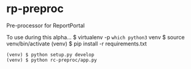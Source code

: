 # rp-preproc
Pre-processor for ReportPortal

To use during this alpha...
    $ virtualenv -p ``which python3`` venv
    $ source venv/bin/activate
    (venv) $ pip install -r requirements.txt

    (venv) $ python setup.py develop
    (venv) $ python rc-preproc/app.py

